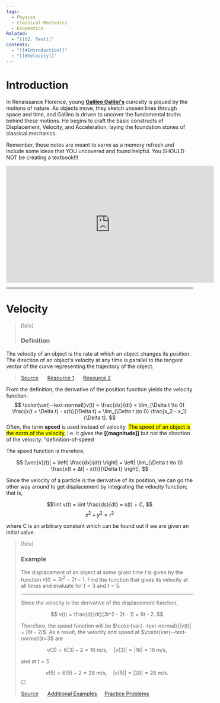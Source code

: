 ```yaml
---
tags:
  - Physics
  - Classical-Mechanics
  - Kinematics
Related:
  - "[[02. Test]]"
Contents:
  - "[[#Introduction]]"
  - "[[#Velocity]]"
---
```

# Introduction

In Renaissance Florence, young **[Galileo Galilei's](https://en.wikipedia.org/wiki/Galileo_Galilei)** curiosity is piqued by the motions of nature. As objects move, they sketch unseen lines through space and time, and Galileo is driven to uncover the fundamental truths behind these motions. He begins to craft the basic constructs of Displacement, Velocity, and Acceleration, laying the foundation stones of classical mechanics.

Remember, these notes are meant to serve as a memory refresh and include some ideas that YOU uncovered and found helpful. <span style = "color:var(--text-normal)">You SHOULD NOT be creating a textbook!!!</span>

<iframe width="560" height="315" src="https://www.youtube.com/embed/ErMSHiQRnc8?si=sopsZwJYCS4R5fkP" title="YouTube video player" frameborder="0" allow="accelerometer; autoplay; clipboard-write; encrypted-media; gyroscope; picture-in-picture; web-share" allowfullscreen></iframe>


---

# Velocity  
> [!div]
> ### Definition
>
The velocity of an object is the rate at which an object changes its position. The direction of an object's velocity at any time is parallel to the tangent vector of the curve representing the trajectory of the object.
> 
>  [Source](https://youtube.com) $\quad$ [Resource 1](https://youtube.com) $\quad$ [Resource 2](https://youtube.com)

From the definition, the derivative of the position function yields the velocity function: $$ \color{var(--text-normal)}v(t) = \frac{dx}{dt} = \lim_{\Delta t \to 0} \frac{x(t + \Delta t) - x(t)}{\Delta t} = \lim_{\Delta t \to 0} \frac{x_2 - x_1}{\Delta t}. $$
Often, the term <span style="font-weight:bold; color: var(--text-normal)" >speed</span> is used instead of velocity. <mark class="custom-highlight">The speed of an object is the norm of the velocity</mark>,  i.e. it gives the **[[magnitude]]** but not the direction of the velocity.
^definition-of-speed

The speed function is therefore,

$$ |\vec{v}(t)| = \left| \frac{dx}{dt} \right| = \left| \lim_{\Delta t \to 0} \frac{x(t + Δt) - x(t)}{\Delta t} \right|. $$

Since the velocity of a particle is the derivative of its position, we can go the other way around to get displacement by integrating the velocity function; that is,

$$\int v(t) = \int \frac{ds}{dt} = s(t) + C, $$
$$ x^2 + y^2 = r^2 $$

where C is an arbitrary constant which can be found out if we are given an initial value.



> [!div]
> ### Example
>
>  The displacement of an object at some given time $t$ is given by the function $x(t)=3t^2 - 2t - 1$. Find the function that gives its velocity at all times and evaluate for $t=3$ and  $t=5.$
>
>---
>
> Since the velocity is the derivative of the displacement function,
> 
>  $$ v(t) = \frac{d}{dt}(3t^2 - 2t - 1) = 6t - 2. $$
> 
> Therefore, the speed function will be $\color{var(--text-normal)}|v(t)| = |6t - 2|$. As a result, the velocity and speed at $\color{var(--text-normal)}t=3$ are
> 
> $$v(3) = 6(3) - 2 = 16 \text{ m/s}, \quad |v(3)| = |16| = 16 \text{ m/s}, $$
> 
>  and at $t=5$
> 
> $$ v(5) = 6(5) - 2 = 28 \text{ m/s}, \quad |v(5)| = |28| = 28 \text{ m/s}. $$
>  <span style="color:gray;">&#9633;</span>
> 
>  [Source](https://youtube.com) $\quad$ [Additional Examples](https://youtube.com)$\quad$ [Practice Problems](https://youtube.com)






